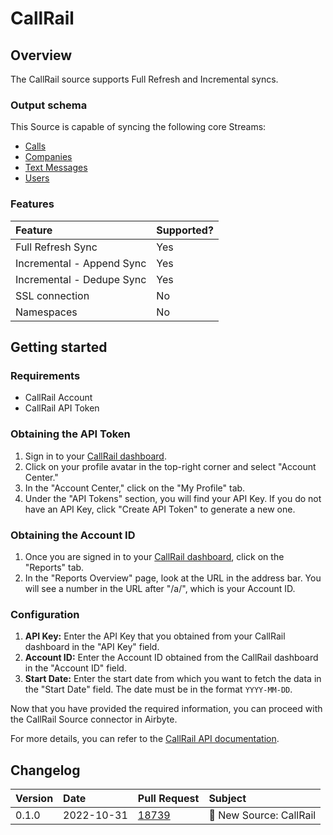 # CallRail

## Overview

The CallRail source supports Full Refresh and Incremental syncs.

### Output schema

This Source is capable of syncing the following core Streams:

* [Calls](https://apidocs.callrail.com/#calls)
* [Companies](https://apidocs.callrail.com/#companies)
* [Text Messages](https://apidocs.callrail.com/#text-messages)
* [Users](https://apidocs.callrail.com/#users)

### Features

| Feature | Supported? |
| :--- |:-----------|
| Full Refresh Sync | Yes        |
| Incremental - Append Sync | Yes        |
| Incremental - Dedupe Sync | Yes        |
| SSL connection | No         |
| Namespaces | No         |

## Getting started

### Requirements

* CallRail Account
* CallRail API Token

### Obtaining the API Token

1. Sign in to your [CallRail dashboard](https://callrail.com/login).
2. Click on your profile avatar in the top-right corner and select "Account Center."
3. In the "Account Center," click on the "My Profile" tab.
4. Under the "API Tokens" section, you will find your API Key. If you do not have an API Key, click "Create API Token" to generate a new one.

### Obtaining the Account ID

1. Once you are signed in to your [CallRail dashboard](https://callrail.com/login), click on the "Reports" tab.
2. In the "Reports Overview" page, look at the URL in the address bar. You will see a number in the URL after "/a/", which is your Account ID.

### Configuration

1. **API Key:** Enter the API Key that you obtained from your CallRail dashboard in the "API Key" field.
2. **Account ID:** Enter the Account ID obtained from the CallRail dashboard in the "Account ID" field.
3. **Start Date:** Enter the start date from which you want to fetch the data in the "Start Date" field. The date must be in the format `YYYY-MM-DD`.

Now that you have provided the required information, you can proceed with the CallRail Source connector in Airbyte.

For more details, you can refer to the [CallRail API documentation](https://apidocs.callrail.com/).

## Changelog

| Version | Date       | Pull Request                                            | Subject                           |
| :--- |:-----------|:--------------------------------------------------------|:----------------------------------|
| 0.1.0 | 2022-10-31 | [18739](https://github.com/airbytehq/airbyte/pull/18739) | 🎉 New Source: CallRail                  |